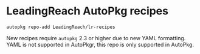 LeadingReach AutoPkg recipes
===============

`autopkg repo-add LeadingReach/lr-recipes`

New recipes require `autopkg` 2.3 or higher due to new YAML formatting.
YAML is not supported in AutoPkgr, this repo is only supported in AutoPkg.